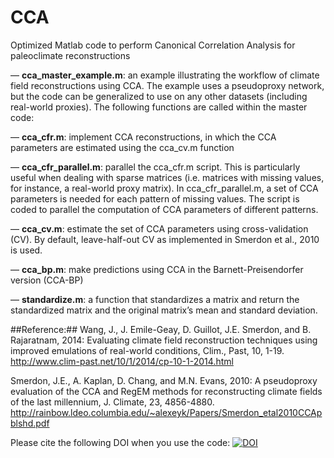 # CCA
Optimized Matlab code to perform Canonical Correlation Analysis for paleoclimate reconstructions

— **cca_master_example.m**: an example illustrating the workflow of climate field reconstructions using CCA. The example uses a pseudoproxy network, but the code can be generalized to use on any other datasets (including real-world proxies). The following functions are called within the master code:

— **cca_cfr.m**: implement CCA reconstructions, in which the CCA parameters are estimated using the cca_cv.m function

— **cca_cfr_parallel.m**: parallel the cca_cfr.m script. This is particularly useful when dealing with sparse matrices (i.e. matrices with missing values, for instance, a real-world proxy matrix). In cca_cfr_parallel.m, a set of CCA parameters is needed for each pattern of missing values. The script is coded to parallel the computation of CCA parameters of different patterns.

— **cca_cv.m**: estimate the set of CCA parameters using cross-validation (CV). By default, leave-half-out CV as implemented in Smerdon et al., 2010 is used.

— **cca_bp.m**: make predictions using CCA in the Barnett-Preisendorfer version (CCA-BP)

— **standardize.m**: a function that standardizes a matrix and return the standardized matrix and the original matrix’s mean and standard deviation.

##Reference:##
Wang, J., J. Emile-Geay, D. Guillot, J.E. Smerdon, and B. Rajaratnam, 2014: Evaluating climate field reconstruction techniques using improved emulations of real-world conditions, Clim., Past, 10, 1-19.   http://www.clim-past.net/10/1/2014/cp-10-1-2014.html

Smerdon, J.E., A. Kaplan, D. Chang, and M.N. Evans, 2010:  A pseudoproxy evaluation of the CCA and RegEM methods for reconstructing climate fields of the last millennium, J. Climate, 23, 4856-4880.   http://rainbow.ldeo.columbia.edu/~alexeyk/Papers/Smerdon_etal2010CCApblshd.pdf

Please cite the following DOI when you use the code:
[![DOI](https://zenodo.org/badge/doi/10.5281/zenodo.32089.svg)](http://dx.doi.org/10.5281/zenodo.32089)
